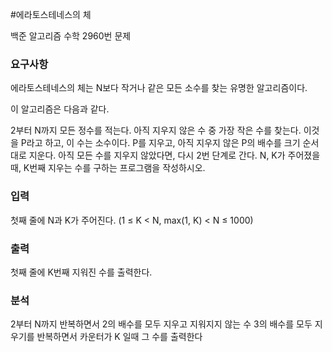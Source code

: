 #에라토스테네스의 체
<p>
백준 알고리즘 수학 2960번 문제
</p>

### 요구사항
에라토스테네스의 체는 N보다 작거나 같은 모든 소수를 찾는 유명한 알고리즘이다.

이 알고리즘은 다음과 같다.

2부터 N까지 모든 정수를 적는다.
아직 지우지 않은 수 중 가장 작은 수를 찾는다. 이것을 P라고 하고, 이 수는 소수이다.
P를 지우고, 아직 지우지 않은 P의 배수를 크기 순서대로 지운다.
아직 모든 수를 지우지 않았다면, 다시 2번 단계로 간다.
N, K가 주어졌을 때, K번째 지우는 수를 구하는 프로그램을 작성하시오.

### 입력
첫째 줄에 N과 K가 주어진다. (1 ≤ K < N, max(1, K) < N ≤ 1000)
### 출력
첫째 줄에 K번째 지워진 수를 출력한다.
### 분석
2부터 N까지 반복하면서 2의 배수를 모두 지우고 지워지지 않는 수 3의 배수를 모두 지우기를 반복하면서
카운터가 K 일때 그 수를 출력한다